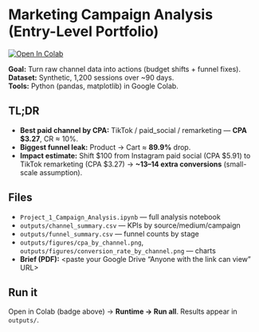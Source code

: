 # Marketing Campaign Analysis (Entry-Level Portfolio)

[![Open In Colab](https://colab.research.google.com/assets/colab-badge.svg)](
https://colab.research.google.com/github/Zeenat101/marketing-campaign-analysis/blob/main/Project_1_Campaign_Analysis.ipynb)

**Goal:** Turn raw channel data into actions (budget shifts + funnel fixes).  
**Dataset:** Synthetic, 1,200 sessions over ~90 days.  
**Tools:** Python (pandas, matplotlib) in Google Colab.

## TL;DR
- **Best paid channel by CPA:** TikTok / paid_social / remarketing — **CPA $3.27**, CR ≈ 10%.  
- **Biggest funnel leak:** Product → Cart ≈ **89.9%** drop.  
- **Impact estimate:** Shift $100 from Instagram paid social (CPA $5.91) to TikTok remarketing (CPA $3.27) → **~13–14 extra conversions** (small-scale assumption).

## Files
- `Project_1_Campaign_Analysis.ipynb` — full analysis notebook  
- `outputs/channel_summary.csv` — KPIs by source/medium/campaign  
- `outputs/funnel_summary.csv` — funnel counts by stage  
- `outputs/figures/cpa_by_channel.png`, `outputs/figures/conversion_rate_by_channel.png` — charts  
- **Brief (PDF):** <paste your Google Drive “Anyone with the link can view” URL>

## Run it
Open in Colab (badge above) → **Runtime → Run all**. Results appear in `outputs/`.
